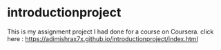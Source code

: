 # introductionproject
This is my assignment project I had done for a course on Coursera.
click here : https://adimishrax7x.github.io/introductionproject/index.html
